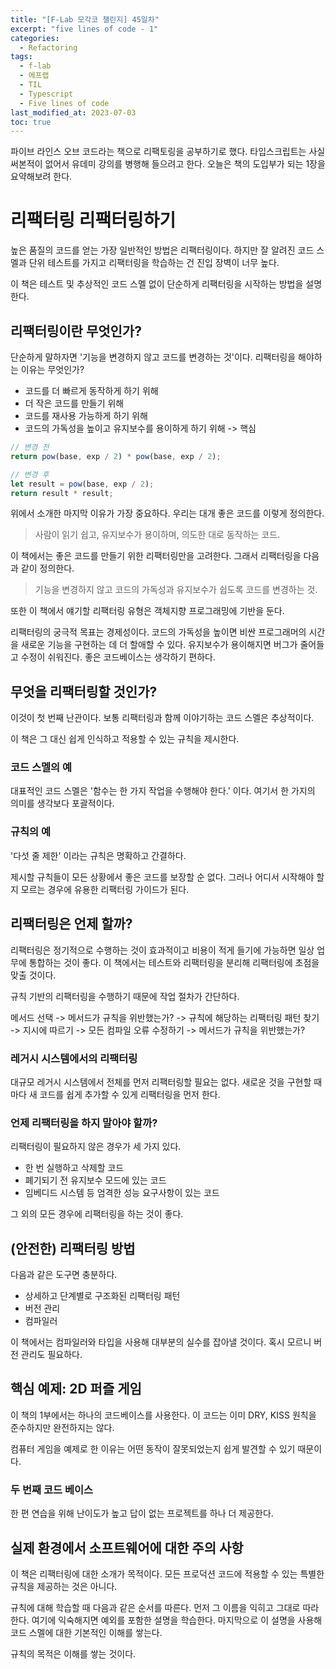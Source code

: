 ```yaml
---
title: "[F-Lab 모각코 챌린지] 45일차"
excerpt: "five lines of code - 1"
categories:
  - Refactoring
tags:
  - f-lab
  - 에프랩
  - TIL
  - Typescript
  - Five lines of code
last_modified_at: 2023-07-03
toc: true
---
```


파이브 라인스 오브 코드라는 책으로 리팩토링을 공부하기로 했다. 타입스크립트는 사실 써본적이 없어서 유데미 강의를 병행해 들으려고 한다. 오늘은 책의 도입부가 되는 1장을 요약해보려 한다.

# 리팩터링 리팩터링하기

높은 품질의 코드를 얻는 가장 일반적인 방법은 리팩터링이다. 하지만 잘 알려진 코드 스멜과 단위 테스트를 가지고 리팩터링을 학습하는 건 진입 장벽이 너무 높다.

이 책은 테스트 및 추상적인 코드 스멜 없이 단순하게 리팩터링을 시작하는 방법을 설명한다.

## 리팩터링이란 무엇인가?

단순하게 말하자면 '기능을 변경하지 않고 코드를 변경하는 것'이다. 리팩터링을 해야하는 이유는 무엇인가?

- 코드를 더 빠르게 동작하게 하기 위해
- 더 작은 코드를 만들기 위해
- 코드를 재사용 가능하게 하기 위해
- 코드의 가독성을 높이고 유지보수를 용이하게 하기 위해 -> 핵심

```javascript
// 변경 전
return pow(base, exp / 2) * pow(base, exp / 2);

// 변경 후
let result = pow(base, exp / 2);
return result * result;
```

위에서 소개한 마지막 이유가 가장 중요하다. 우리는 대개 좋은 코드를 이렇게 정의한다.

> 사람이 읽기 쉽고, 유지보수가 용이하며, 의도한 대로 동작하는 코드.

이 책에서는 좋은 코드를 만들기 위한 리팩터링만을 고려한다. 그래서 리팩터링을 다음과 같이 정의한다.

> 기능을 변경하지 않고 코드의 가독성과 유지보수가 쉽도록 코드를 변경하는 것.

또한 이 책에서 얘기할 리팩터링 유형은 객체지향 프로그래밍에 기반을 둔다.

리팩터링의 궁극적 목표는 경제성이다. 코드의 가독성을 높이면 비싼 프로그래머의 시간을 새로운 기능을 구현하는 데 더 할애할 수 있다. 유지보수가 용이해지면 버그가 줄어들고 수정이 쉬워진다. 좋은 코드베이스는 생각하기 편하다.

## 무엇을 리팩터링할 것인가?

이것이 첫 번째 난관이다. 보통 리팩터링과 함께 이야기하는 코드 스멜은 추상적이다.

이 책은 그 대신 쉽게 인식하고 적용할 수 있는 규칙을 제시한다.

### 코드 스멜의 예

대표적인 코드 스멜은 '함수는 한 가지 작업을 수행해야 한다.' 이다. 여기서 한 가지의 의미를 생각보다 포괄적이다.

### 규칙의 예

'다섯 줄 제한' 이라는 규칙은 명확하고 간결하다.

제시할 규칙들이 모든 상황에서 좋은 코드를 보장할 순 없다. 그러나 어디서 시작해야 할지 모르는 경우에 유용한 리팩터링 가이드가 된다.

## 리팩터링은 언제 할까?

리팩터링은 정기적으로 수행하는 것이 효과적이고 비용이 적게 들기에 가능하면 일상 업무에 통합하는 것이 좋다. 이 책에서는 테스트와 리팩터링을 분리해 리팩터링에 초점을 맞출 것이다.

규칙 기반의 리팩터링을 수행하기 때문에 작업 절차가 간단하다.

메서드 선택 -> 메서드가 규칙을 위반했는가? -> 규칙에 해당하는 리팩터링 패턴 찾기 -> 지시에 따르기 -> 모든 컴파일 오류 수정하기 -> 메서드가 규칙을 위반했는가?

### 레거시 시스템에서의 리팩터링

대규모 레거시 시스템에서 전체를 먼저 리팩터링할 필요는 없다. 새로운 것을 구현할 때마다 새 코드를 쉽게 추가할 수 있게 리팩터링을 먼저 한다.

### 언제 리팩터링을 하지 말아야 할까?

리팩터링이 필요하지 않은 경우가 세 가지 있다.

- 한 번 실행하고 삭제할 코드
- 폐기되기 전 유지보수 모드에 있는 코드
- 임베디드 시스템 등 엄격한 성능 요구사항이 있는 코드

그 외의 모든 경우에 리팩터링을 하는 것이 좋다.

## (안전한) 리팩터링 방법

다음과 같은 도구면 충분하다.

- 상세하고 단계별로 구조화된 리팩터링 패턴
- 버전 관리
- 컴파일러

이 책에서는 컴파일러와 타입을 사용해 대부분의 실수를 잡아낼 것이다. 혹시 모르니 버전 관리도 필요하다.

## 핵심 예제: 2D 퍼즐 게임

이 책의 1부에서는 하나의 코드베이스를 사용한다. 이 코드는 이미 DRY, KISS 원칙을 준수하지만 완전하지는 않다.

컴퓨터 게임을 예제로 한 이유는 어떤 동작이 잘못되었는지 쉽게 발견할 수 있기 때문이다.

### 두 번째 코드 베이스

한 편 연습을 위해 난이도가 높고 답이 없는 프로젝트를 하나 더 제공한다.

## 실제 환경에서 소프트웨어에 대한 주의 사항

이 책은 리팩터링에 대한 소개가 목적이다. 모든 프로덕션 코드에 적용할 수 있는 특별한 규칙을 제공하는 것은 아니다.

규칙에 대해 학습할 때 다음과 같은 순서를 따른다. 먼저 그 이름을 익히고 그대로 따라한다. 여기에 익숙해지면 예외를 포함한 설명을 학습한다. 마지막으로 이 설명을 사용해 코드 스멜에 대한 기본적인 이해를 쌓는다.

규칙의 목적은 이해를 쌓는 것이다.
